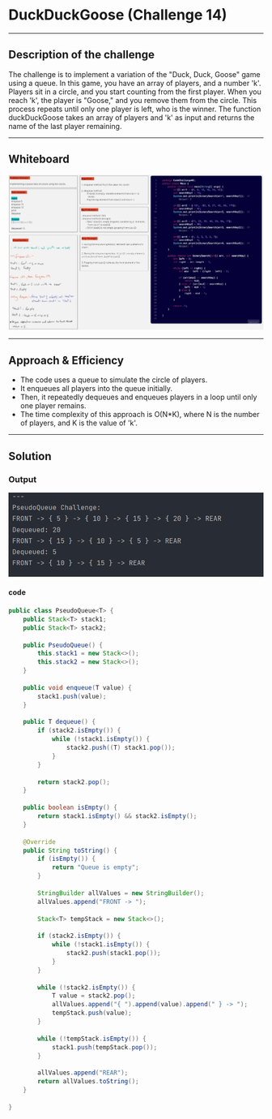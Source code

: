 # DuckDuckGoose (Challenge 14) 

---

## Description of the challenge

The challenge is to implement a variation of the "Duck, Duck, Goose" game using a queue. 
In this game, you have an array of players, and a number 'k'. Players sit in a circle, and you start counting from the first player. When you reach 'k', the player is "Goose," and you remove them from the circle. This process repeats until only one player is left, who is the winner. The function duckDuckGoose takes an array of players and 'k' as input and returns the name of the last player remaining.

---

## Whiteboard

![](img/CC11.jpg)

---

## Approach & Efficiency

- The code uses a queue to simulate the circle of players.
- It enqueues all players into the queue initially.
- Then, it repeatedly dequeues and enqueues players in a loop until only one player remains.
- The time complexity of this approach is O(N*K), where N is the number of players, and K is the value of 'k'.

---

## Solution

### Output

![](img/outputInt.png)

#### code

```java
public class PseudoQueue<T> {
    public Stack<T> stack1;
    public Stack<T> stack2;

    public PseudoQueue() {
        this.stack1 = new Stack<>();
        this.stack2 = new Stack<>();
    }

    public void enqueue(T value) {
        stack1.push(value);
    }

    public T dequeue() {
        if (stack2.isEmpty()) {
            while (!stack1.isEmpty()) {
                stack2.push((T) stack1.pop());
            }
        }

        return stack2.pop();
    }

    public boolean isEmpty() {
        return stack1.isEmpty() && stack2.isEmpty();
    }

    @Override
    public String toString() {
        if (isEmpty()) {
            return "Queue is empty";
        }

        StringBuilder allValues = new StringBuilder();
        allValues.append("FRONT -> ");

        Stack<T> tempStack = new Stack<>();

        if (stack2.isEmpty()) {
            while (!stack1.isEmpty()) {
                stack2.push(stack1.pop());
            }
        }

        while (!stack2.isEmpty()) {
            T value = stack2.pop();
            allValues.append("{ ").append(value).append(" } -> ");
            tempStack.push(value);
        }

        while (!tempStack.isEmpty()) {
            stack1.push(tempStack.pop());
        }

        allValues.append("REAR");
        return allValues.toString();
    }

}

```
